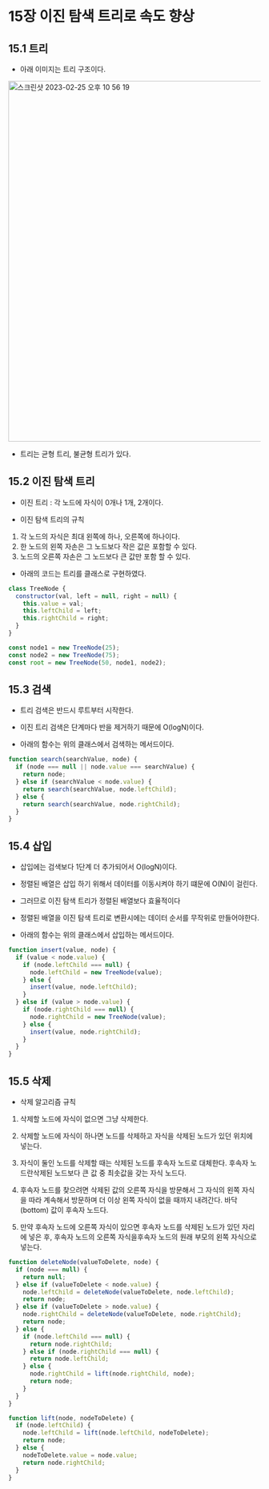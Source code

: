 # 15장 이진 탐색 트리로 속도 향상

## 15.1 트리

- 아래 이미지는 트리 구조이다.

<img width="721" alt="스크린샷 2023-02-25 오후 10 56 19" src="https://user-images.githubusercontent.com/95524491/221360854-9c188d45-8108-4f89-a5ae-095d02caa573.png">

- 트리는 균형 트리, 불균형 트리가 있다.

## 15.2 이진 탐색 트리

- 이진 트리 : 각 노드에 자식이 0개나 1개, 2개이다.

- 이진 탐색 트리의 규칙

1. 각 노드의 자식은 최대 왼쪽에 하나, 오른쪽에 하나이다.
2. 한 노드의 왼쪽 자손은 그 노드보다 작은 값은 포함할 수 있다.
3. 노드의 오른쪽 자손은 그 노드보다 큰 값만 포함 할 수 있다.

- 아래의 코드는 트리를 클래스로 구현하였다.

```js
class TreeNode {
  constructor(val, left = null, right = null) {
    this.value = val;
    this.leftChild = left;
    this.rightChild = right;
  }
}

const node1 = new TreeNode(25);
const node2 = new TreeNode(75);
const root = new TreeNode(50, node1, node2);
```

## 15.3 검색

- 트리 검색은 반드시 루트부터 시작한다.

- 이진 트리 검색은 단계마다 반을 제거하기 때문에 O(logN)이다.

- 아래의 함수는 위의 클래스에서 검색하는 메서드이다.

```js
function search(searchValue, node) {
  if (node === null || node.value === searchValue) {
    return node;
  } else if (searchValue < node.value) {
    return search(searchValue, node.leftChild);
  } else {
    return search(searchValue, node.rightChild);
  }
}
```

## 15.4 삽입

- 삽입에는 검색보다 1단계 더 추가되어서 O(logN)이다.

- 정렬된 배열은 삽입 하기 위해서 데이터를 이동시켜야 하기 떄문에 O(N)이 걸린다.

- 그러므로 이진 탐색 트리가 정렬된 배열보다 효율적이다

- 정렬된 배열을 이진 탐색 트리로 변환시에는 데이터 순서를 무작위로 만들어야한다.

- 아래의 함수는 위의 클래스에서 삽입하는 메서드이다.

```js
function insert(value, node) {
  if (value < node.value) {
    if (node.leftChild === null) {
      node.leftChild = new TreeNode(value);
    } else {
      insert(value, node.leftChild);
    }
  } else if (value > node.value) {
    if (node.rightChild === null) {
      node.rightChild = new TreeNode(value);
    } else {
      insert(value, node.rightChild);
    }
  }
}
```

## 15.5 삭제

- 삭제 알고리즘 규칙

1. 삭제할 노드에 자식이 없으면 그냥 삭제한다.

2. 삭제할 노드에 자식이 하나면 노드를 삭제하고 자식을 삭제된 노드가 있던 위치에 넣는다.

3. 자식이 둘인 노드를 삭제할 때는 삭제된 노드를 후속자 노드로 대체한다. 후속자 노드란삭제된 노드보다 큰 값 중 최솟값을 갖는 자식 노드다.

4. 후속자 노드를 찾으려면 삭제된 값의 오른쪽 자식을 방문해서 그 자식의 왼쪽 자식을 따라 계속해서 방문하며 더 이상 왼쪽 자식이 없을 때까지 내려간다. 바닥(bottom) 값이 후속자 노드다.

5. 만약 후속자 노드에 오른쪽 자식이 있으면 후속자 노드를 삭제된 노드가 있던 자리에 넣은 후, 후속자 노드의 오른쪽 자식을후속자 노드의 원래 부모의 왼쪽 자식으로 넣는다.

```js
function deleteNode(valueToDelete, node) {
  if (node === null) {
    return null;
  } else if (valueToDelete < node.value) {
    node.leftChild = deleteNode(valueToDelete, node.leftChild);
    return node;
  } else if (valueToDelete > node.value) {
    node.rightChild = deleteNode(valueToDelete, node.rightChild);
    return node;
  } else {
    if (node.leftChild === null) {
      return node.rightChild;
    } else if (node.rightChild === null) {
      return node.leftChild;
    } else {
      node.rightChild = lift(node.rightChild, node);
      return node;
    }
  }
}

function lift(node, nodeToDelete) {
  if (node.leftChild) {
    node.leftChild = lift(node.leftChild, nodeToDelete);
    return node;
  } else {
    nodeToDelete.value = node.value;
    return node.rightChild;
  }
}
```
